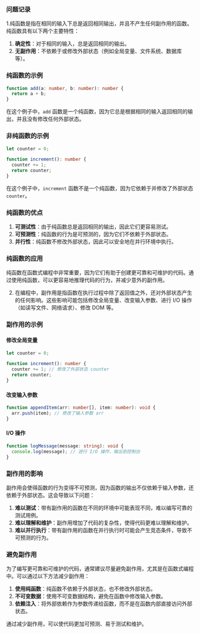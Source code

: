 ### 问题记录


1.纯函数是指在相同的输入下总是返回相同输出，并且不产生任何副作用的函数。纯函数具有以下两个主要特性：

1. **确定性**：对于相同的输入，总是返回相同的输出。
2. **无副作用**：不依赖于或修改外部状态（例如全局变量、文件系统、数据库等）。

### 纯函数的示例

```typescript
function add(a: number, b: number): number {
  return a + b;
}
```

在这个例子中，`add` 函数是一个纯函数，因为它总是根据相同的输入返回相同的输出，并且没有修改任何外部状态。

### 非纯函数的示例

```typescript
let counter = 0;

function increment(): number {
  counter += 1;
  return counter;
}
```

在这个例子中，`increment` 函数不是一个纯函数，因为它依赖于并修改了外部状态 `counter`。

### 纯函数的优点

1. **可测试性**：由于纯函数总是返回相同的输出，因此它们更容易测试。
2. **可预测性**：纯函数的行为是可预测的，因为它们不依赖于外部状态。
3. **并行性**：纯函数不修改外部状态，因此可以安全地在并行环境中执行。

### 纯函数的应用

纯函数在函数式编程中非常重要，因为它们有助于创建更可靠和可维护的代码。通过使用纯函数，可以更容易地推理代码的行为，并减少意外的副作用。


2. 在编程中，副作用是指函数在执行过程中除了返回值之外，还对外部状态产生的任何影响。这些影响可能包括修改全局变量、改变输入参数、进行 I/O 操作（如读写文件、网络请求）、修改 DOM 等。

### 副作用的示例

#### 修改全局变量
```typescript
let counter = 0;

function increment(): number {
  counter += 1; // 修改了外部状态 counter
  return counter;
}
```

#### 改变输入参数
```typescript
function appendItem(arr: number[], item: number): void {
  arr.push(item); // 修改了输入参数 arr
}
```

#### I/O 操作
```typescript
function logMessage(message: string): void {
  console.log(message); // 进行 I/O 操作，输出到控制台
}
```

### 副作用的影响

副作用会使得函数的行为变得不可预测，因为函数的输出不仅依赖于输入参数，还依赖于外部状态。这会导致以下问题：

1. **难以测试**：带有副作用的函数在不同的环境中可能表现不同，难以编写可靠的测试用例。
2. **难以理解和维护**：副作用增加了代码的复杂性，使得代码更难以理解和维护。
3. **难以并行执行**：带有副作用的函数在并行执行时可能会产生竞态条件，导致不可预测的行为。

### 避免副作用

为了编写更可靠和可维护的代码，通常建议尽量避免副作用，尤其是在函数式编程中。可以通过以下方法减少副作用：

1. **使用纯函数**：纯函数不依赖于外部状态，也不修改外部状态。
2. **不可变数据**：使用不可变数据结构，避免在函数中修改输入参数。
3. **依赖注入**：将外部依赖作为参数传递给函数，而不是在函数内部直接访问外部状态。

通过减少副作用，可以使代码更加可预测、易于测试和维护。